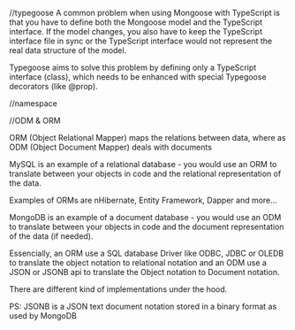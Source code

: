 //typegoose
A common problem when using Mongoose with TypeScript is that you have to define both the Mongoose model and the TypeScript interface. If the model changes, you also have to keep the TypeScript interface file in sync or the TypeScript interface would not represent the real data structure of the model.

Typegoose aims to solve this problem by defining only a TypeScript interface (class), which needs to be enhanced with special Typegoose decorators (like @prop).

//namespace

//ODM & ORM

ORM (Object Relational Mapper) maps the relations between data, where as ODM (Object Document Mapper) deals with documents

MySQL is an example of a relational database - you would use an ORM to translate between your objects in code and the relational representation of the data.

Examples of ORMs are nHibernate, Entity Framework, Dapper and more...

MongoDB is an example of a document database - you would use an ODM to translate between your objects in code and the document representation of the data (if needed).

Essencially, an ORM use a SQL database Driver like ODBC, JDBC or OLEDB to translate the object notation to relational notation and an ODM use a JSON or JSONB api to translate the Object notation to Document notation.

There are different kind of implementations under the hood.

PS: JSONB is a JSON text document notation stored in a binary format as used by MongoDB
